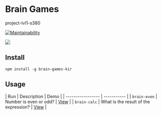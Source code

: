 # Brain Games
project-lvl1-s380


[![Maintainability](https://api.codeclimate.com/v1/badges/75631dad01480cdcf2f3/maintainability)](https://codeclimate.com/github/ekiryutin/project-lvl1-s380/maintainability)

<a href="https://travis-ci.org/ekiryutin/project-lvl1-s380">
  <img src="https://travis-ci.org/ekiryutin/project-lvl1-s380.svg?branch=master" />
</a>

## Install
```npm install -g brain-games-kir```

## Usage

| Run    | Description |  Demo      |
| -----------------   | ----------- |
| ```brain-even```    | Number is even or odd? | [View](https://asciinema.org/a/zwZSm9pSabDN60cKOPJ9PmzS1) | 
| ```brain-calc```    | What is the result of the expression? | [View](https://asciinema.org/a/0dbljKcG2dZJEJwiDLza49Jra)  |
